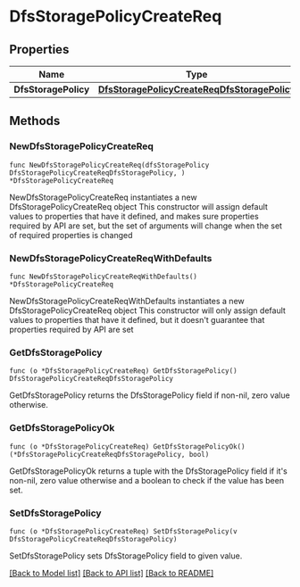 # DfsStoragePolicyCreateReq

## Properties

Name | Type | Description | Notes
------------ | ------------- | ------------- | -------------
**DfsStoragePolicy** | [**DfsStoragePolicyCreateReqDfsStoragePolicy**](DfsStoragePolicyCreateReqDfsStoragePolicy.md) |  | 

## Methods

### NewDfsStoragePolicyCreateReq

`func NewDfsStoragePolicyCreateReq(dfsStoragePolicy DfsStoragePolicyCreateReqDfsStoragePolicy, ) *DfsStoragePolicyCreateReq`

NewDfsStoragePolicyCreateReq instantiates a new DfsStoragePolicyCreateReq object
This constructor will assign default values to properties that have it defined,
and makes sure properties required by API are set, but the set of arguments
will change when the set of required properties is changed

### NewDfsStoragePolicyCreateReqWithDefaults

`func NewDfsStoragePolicyCreateReqWithDefaults() *DfsStoragePolicyCreateReq`

NewDfsStoragePolicyCreateReqWithDefaults instantiates a new DfsStoragePolicyCreateReq object
This constructor will only assign default values to properties that have it defined,
but it doesn't guarantee that properties required by API are set

### GetDfsStoragePolicy

`func (o *DfsStoragePolicyCreateReq) GetDfsStoragePolicy() DfsStoragePolicyCreateReqDfsStoragePolicy`

GetDfsStoragePolicy returns the DfsStoragePolicy field if non-nil, zero value otherwise.

### GetDfsStoragePolicyOk

`func (o *DfsStoragePolicyCreateReq) GetDfsStoragePolicyOk() (*DfsStoragePolicyCreateReqDfsStoragePolicy, bool)`

GetDfsStoragePolicyOk returns a tuple with the DfsStoragePolicy field if it's non-nil, zero value otherwise
and a boolean to check if the value has been set.

### SetDfsStoragePolicy

`func (o *DfsStoragePolicyCreateReq) SetDfsStoragePolicy(v DfsStoragePolicyCreateReqDfsStoragePolicy)`

SetDfsStoragePolicy sets DfsStoragePolicy field to given value.



[[Back to Model list]](../README.md#documentation-for-models) [[Back to API list]](../README.md#documentation-for-api-endpoints) [[Back to README]](../README.md)


